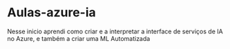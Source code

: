 # Aulas-azure-ia

Nesse inicio aprendi como criar e a interpretar a interface de serviços de IA no Azure, e também a criar uma ML Automatizada
